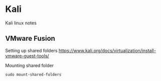 # Kali
Kali linux notes

## VMware Fusion
Setting up shared folders
https://www.kali.org/docs/virtualization/install-vmware-guest-tools/

Mounting shared folder
```
sudo mount-shared-folders
```
